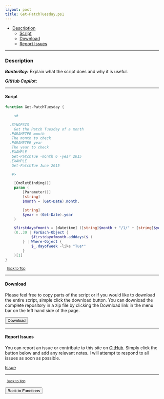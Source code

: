 ```yaml
---
layout: post
title: Get-PatchTuesday.ps1
---
```


- [Description](#description)
  - [Script](#script)
  - [Download](#download)
  - [Report Issues](#report-issues)

---

### Description

**_BanterBoy:_** Explain what the script does and why it is useful.

**_GitHub Copilot:_**

---

#### Script

```powershell
function Get-PatchTuesday {

    <#

  .SYNOPSIS
    Get the Patch Tuesday of a month
  .PARAMETER month
   The month to check
  .PARAMETER year
   The year to check
  .EXAMPLE
   Get-PatchTue -month 6 -year 2015
  .EXAMPLE
   Get-PatchTue June 2015

   #>

    [CmdletBinding()]
    param (
        [Parameter()]
        [string]
        $month = (Get-Date).month,

        [string]
        $year = (Get-Date).year
    )

    $firstdayofmonth = [datetime] ([string]$month + "/1/" + [string]$year)
    (0..30 | ForEach-Object {
            $firstdayofmonth.adddays($_)
        } | Where-Object {
            $_.dayofweek -like "Tue*"
        }
    )[1]
}
```

<span style="font-size:11px;"><a href="#"><i class="fas fa-caret-up" aria-hidden="true" style="color: white; margin-right:5px;"></i>Back to Top</a></span>

---

#### Download

Please feel free to copy parts of the script or if you would like to download the entire script, simple click the download button. You can download the complete repository in a zip file by clicking the Download link in the menu bar on the left hand side of the page.

<button class="btn" type="submit" onclick="window.open('/PowerShell/functions/time/Get-PatchTuesday.ps1')">
    <i class="fa fa-cloud-download-alt">
    </i>
        Download
</button>

---

#### Report Issues

You can report an issue or contribute to this site on <a href="https://github.com/BanterBoy/scripts-blog/issues">GitHub</a>. Simply click the button below and add any relevant notes. I will attempt to respond to all issues as soon as possible.

<!-- Place this tag where you want the button to render. -->

<a class="github-button" href="https://github.com/BanterBoy/scripts-blog/issues/new?title=Get-PatchTuesday.ps1&body=There is a problem with this function. Please find details below." data-show-count="true" aria-label="Issue BanterBoy/scripts-blog on GitHub">Issue</a>

---

<span style="font-size:11px;"><a href="#"><i class="fas fa-caret-up" aria-hidden="true" style="color: white; margin-right:5px;"></i>Back to Top</a></span>

<a href="/menu/_pages/functions.html">
    <button class="btn">
        <i class='fas fa-reply'>
        </i>
            Back to Functions
    </button>
</a>

[1]: http://ecotrust-canada.github.io/markdown-toc
[2]: https://github.com/googlearchive/code-prettify

```

```
